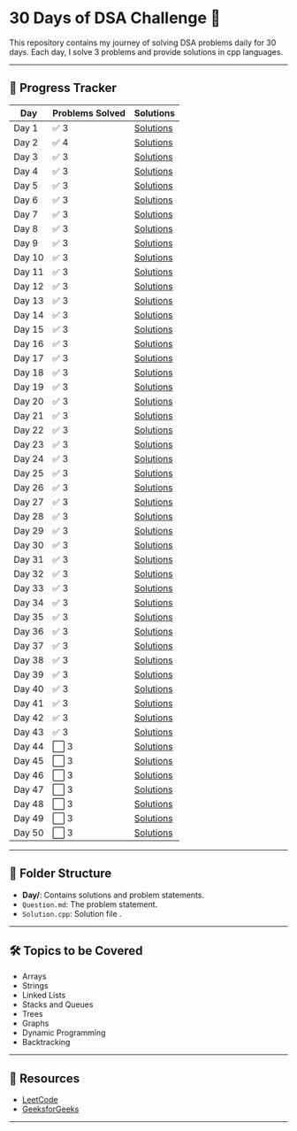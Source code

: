 # 30 Days of DSA Challenge 🚀

This repository contains my journey of solving DSA problems daily for 30 days. Each day, I solve 3 problems and provide solutions in cpp languages.

---

## 🚧 Progress Tracker

| Day    | Problems Solved | Solutions            |
| ------ | --------------- | -------------------- |
| Day 1  | ✅ 3            | [Solutions](./DAY1)  |
| Day 2  | ✅ 4            | [Solutions](./DAY2)  |
| Day 3  | ✅ 3            | [Solutions](./DAY3)  |
| Day 4  | ✅ 3            | [Solutions](./DAY4)  |
| Day 5  | ✅ 3            | [Solutions](./DAY5)  |
| Day 6  | ✅ 3            | [Solutions](./DAY6)  |
| Day 7  | ✅ 3            | [Solutions](./DAY7)  |
| Day 8  | ✅ 3            | [Solutions](./DAY8)  |
| Day 9  | ✅ 3            | [Solutions](./DAY9)  |
| Day 10 | ✅ 3            | [Solutions](./DAY10) |
| Day 11 | ✅ 3            | [Solutions](./DAY11) |
| Day 12 | ✅ 3            | [Solutions](./DAY12) |
| Day 13 | ✅ 3            | [Solutions](./DAY13) |
| Day 14 | ✅ 3            | [Solutions](./DAY14) |
| Day 15 | ✅ 3            | [Solutions](./DAY15) |
| Day 16 | ✅ 3            | [Solutions](./DAY16) |
| Day 17 | ✅ 3            | [Solutions](./DAY17) |
| Day 18 | ✅ 3            | [Solutions](./DAY18) |
| Day 19 | ✅ 3            | [Solutions](./DAY19) |
| Day 20 | ✅ 3            | [Solutions](./DAY20) |
| Day 21 | ✅ 3            | [Solutions](./DAY21) |
| Day 22 | ✅ 3            | [Solutions](./DAY22) |
| Day 23 | ✅ 3            | [Solutions](./DAY23) |
| Day 24 | ✅ 3            | [Solutions](./DAY24) |
| Day 25 | ✅ 3            | [Solutions](./DAY25) |
| Day 26 | ✅ 3            | [Solutions](./DAY26) |
| Day 27 | ✅ 3            | [Solutions](./DAY27) |
| Day 28 | ✅ 3            | [Solutions](./DAY28) |
| Day 29 | ✅ 3            | [Solutions](./DAY29) |
| Day 30 | ✅ 3            | [Solutions](./DAY30) |
| Day 31 | ✅ 3            | [Solutions](./DAY31) |
| Day 32 | ✅ 3            | [Solutions](./DAY32) |
| Day 33 | ✅ 3            | [Solutions](./DAY33) |
| Day 34 | ✅ 3            | [Solutions](./DAY34) |
| Day 35 | ✅ 3            | [Solutions](./DAY35) |
| Day 36 | ✅ 3            | [Solutions](./DAY36) |
| Day 37 | ✅ 3            | [Solutions](./DAY37) |
| Day 38 | ✅ 3            | [Solutions](./DAY38) |
| Day 39 | ✅ 3            | [Solutions](./DAY39) |
| Day 40 | ✅ 3            | [Solutions](./DAY40) |
| Day 41 | ✅ 3            | [Solutions](./DAY41) |
| Day 42 | ✅ 3            | [Solutions](./DAY42) |
| Day 43 | ✅ 3            | [Solutions](./DAY43) |
| Day 44 | ⬜ 3            | [Solutions](./DAY44) |
| Day 45 | ⬜ 3            | [Solutions](./DAY45) |
| Day 46 | ⬜ 3            | [Solutions](./DAY46) |
| Day 47 | ⬜ 3            | [Solutions](./DAY47) |
| Day 48 | ⬜ 3            | [Solutions](./DAY48) |
| Day 49 | ⬜ 3            | [Solutions](./DAY49) |
| Day 50 | ⬜ 3            | [Solutions](./DAY50) |

---

## 📂 Folder Structure

- **Day/**: Contains solutions and problem statements.
- `Question.md`: The problem statement.
- `Solution.cpp`: Solution file .

---

## 🛠️ Topics to be Covered

- Arrays
- Strings
- Linked Lists
- Stacks and Queues
- Trees
- Graphs
- Dynamic Programming
- Backtracking

---

## 🔗 Resources

- [LeetCode](https://leetcode.com/)
- [GeeksforGeeks](https://www.geeksforgeeks.org/)

---
